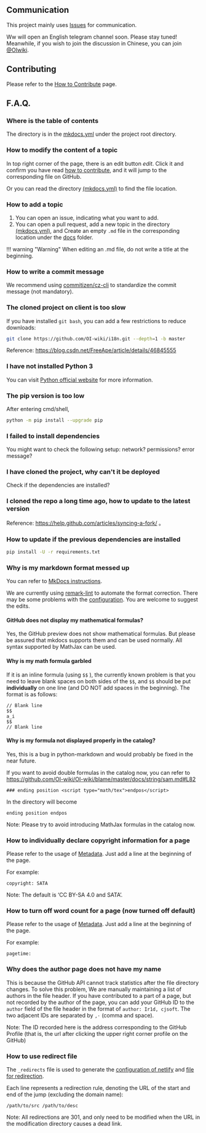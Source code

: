 ## Communication

This project mainly uses [Issues](https://github.com/OI-wiki/i18n/issues) for communication.

Ww will open an English telegram channel soon. Please stay tuned! Meanwhile, if you wish to join the discussion in Chinese, you can join [@OIwiki](https://t.me/OIwiki).

## Contributing

Please refer to the [How to Contribute](./htc.md) page.

## F.A.Q.

### Where is the table of contents

The directory is in the [mkdocs.yml](https://github.com/OI-wiki/i18n/blob/master/mkdocs.yml#L17) under the project root directory.

### How to modify the content of a topic

In top right corner of the page, there is an edit button <i class="md-icon">edit</i>. Click it and confirm you have read [how to contribute](./htc.md), and it will jump to the corresponding file on GitHub.

Or you can read the directory [(mkdocs.yml)](https://github.com/OI-wiki/i18n/blob/master/mkdocs.yml#L17) to find the file location.

### How to add a topic

1.  You can open an issue, indicating what you want to add.
2.  You can open a pull request, add a new topic in the directory [(mkdocs.yml)](https://github.com/OI-wiki/i18n/blob/master/mkdocs.yml#L17), and Create an empty `.md` file in the corresponding location under the [docs](https://github.com/OI-wiki/i18n/tree/master/docs) folder.

!!! warning "Warning"
    When editing an .md file, do not write a title at the beginning.

### How to write a commit message

We recommend using [commitizen/cz-cli](https://github.com/commitizen/cz-cli) to standardize the commit message (not mandatory).

### The cloned project on client is too slow

If you have installed `git bash`, you can add a few restrictions to reduce downloads:

```bash
git clone https://github.com/OI-wiki/i18n.git --depth=1 -b master
```

Reference: <https://blog.csdn.net/FreeApe/article/details/46845555> 

### I have not installed Python 3

You can visit [Python official website](https://www.python.org/downloads/) for more information.

### The pip version is too low

After entering cmd/shell,

```bash
python -m pip install --upgrade pip
```

### I failed to install dependencies

You might want to check the following setup: network? permissions? error message?

### I have cloned the project, why can't it be deployed

Check if the dependencies are installed?

### I cloned the repo a long time ago, how to update to the latest version

Reference: <https://help.github.com/articles/syncing-a-fork/> 。

### How to update if the previous dependencies are installed

```bash
pip install -U -r requirements.txt
```

### Why is my markdown format messed up

You can refer to [MkDocs instructions](https://www.mkdocs.org/).

We are currently using [remark-lint](https://github.com/remarkjs/remark-lint) to automate the format correction. There may be some problems with the [configuration](https://github.com/OI-wiki/i18n/blob/master/.remarkrc). You are welcome to suggest the edits.

#### GitHub does not display my mathematical formulas?

Yes, the GitHub preview does not show mathematical formulas. But please be assured that mkdocs supports them and can be used normally. All syntax supported by MathJax can be used.

#### Why is my math formula garbled

If it is an inline formula (using `$$` ), the currently known problem is that you need to leave blank spaces on both sides of the `$$`, and `$$` should be put **individually** on one line (and DO NOT add spaces in the beginning). The format is as follows:

```text
// Blank line
$$
a_i
$$
// Blank line
```

#### Why is my formula not displayed properly in the catalog?

Yes, this is a bug in python-markdown and would probably be fixed in the near future.

If you want to avoid double formulas in the catalog now, you can refer to <https://github.com/OI-wiki/OI-wiki/blame/master/docs/string/sam.md#L82>

```text
### ending position <script type="math/tex">endpos</script>
```

In the directory will become

```text
ending position endpos
```

Note: Please try to avoid introducing MathJax formulas in the catalog now.

### How to individually declare copyright information for a page

Please refer to the usage of [Metadata](https://squidfunk.github.io/mkdocs-material/extensions/metadata/#usage). Just add a line at the beginning of the page.

For example:

```text
copyright: SATA
```

Note: The default is ‘CC BY-SA 4.0 and SATA’.

### How to turn off word count for a page (now turned off default)

Please refer to the usage of [Metadata](https://squidfunk.github.io/mkdocs-material/extensions/metadata/#usage). Just add a line at the beginning of the page.

For example:

```text
pagetime:
```

### Why does the author page does not have my name

This is because the GitHub API cannot track statistics after the file directory changes. To solve this problem, We are manually maintaining a list of authors in the file header. If you have contributed to a part of a page, but not recorded by the author of the page, you can add your GitHub ID to the `author` field of the file header in the format of `author: Ir1d, cjsoft`. The two adjacent IDs are separated by `,·` (comma and space).

Note: The ID recorded here is the address corresponding to the GitHub Profile (that is, the url after clicking the upper right corner profile on the GitHub)

### How to use redirect file

The `_redirects` file is used to generate the [configuration of netlify](https://docs.netlify.com/routing/redirects/#syntax-for-the-redirects-file) and [file for redirection](https://github.com/OI-wiki/i18n/blob/master/scripts/gen_redirect.py).

Each line represents a redirection rule, denoting the URL of the start and end of the jump (excluding the domain name):

```text
/path/to/src /path/to/desc
```

Note: All redirections are 301, and only need to be modified when the URL in the modification directory causes a dead link.